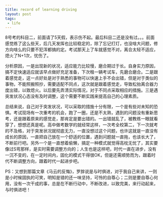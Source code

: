 ```yaml
---
title: record of learning driving
layout: post
tags:
 - life
---
```

  
8号考的科目二，前面请了5天假，表示伤不起。最后科目二还是没有过。。。前面感觉练了这么些天，后几天发挥也比较稳定的，除了忘记打灯，也没啥大问题，修方向啥么的只要不犯浑都搞的定。考试那天上了车就感觉不对，离合太轻不适应，熄火了N+1次，忧伤了。
  
分析原因，一是出现新的状况，适应能力比较慢，磨合期过于长。自身实力原因，搞不定快速适应就该早点做好充足准备，下次租一辆考试车，先磨合磨合。二是跟着感觉走，这一点好处是对于熟悉的事物可以快速上手不会出错，但是对于类似的事物，不能照搬照抄，需要适配不同点，这次就是跟着感觉走，导致松抬离合器力度出错，以致熄火。以后要先弄清实际情况，对于不同点采取相应的措施。三是遇突发状况心态没有及时调整，这个需要不断实践来提高自己的心理素质。
  
总结来说，自己对于突发状况，可以采取的措施十分有限，一个是有些对未知的恐惧。考试现场有一次重考的机会，跑了一圈，还是不太熟，遇到的问题没有重新思考，还是跟着原来的感觉走，那肯定是要出错的。一出错就乱了，被教练一眼就看穿了，想想还真是呢。高中做考数学的就经常这样，一次考全校第二，下一次就考的不及格，对于突发状况就彻底无力，一直没想过这个问题，也许这就是一直没有成长的原因，一直把自己放在一个舒适的位置，遇到问题就一直拖，也该长大了，不断前行吧。另外一个是一直想着偷懒，搞定一种模式就觉得高枕无忧了，其实要像过S弯那样，是实时需要调整方向的；人生也是这样吧，时代一直在进步，没有一沉不变的，在一定时间内，固化的模式干得很OK，但是还需顺势而为，跟着时代不断调整方向，跟着时代一起进步吧。
  
PS：又想到那篇文章《马云的反悔》，罗胖说是与时俱进，对于我自己来讲，一则是小时候固执的可笑，明知是错的还一味坚持，可怜的自尊心；二则是要自尊心何用，没有一次干成的事，总是在不断行动中，不断改进，以致完美，来行动起来，与时俱进吧！

